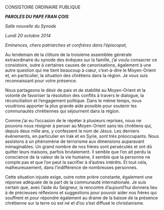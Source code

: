 CONSISTOIRE ORDINAIRE PUBLIQUE

***PAROLES DU PAPE FRAN*** ***ÇOIS***

*Salle nouvelle du Synode*

*Lundi 20 octobre 2014*

*Eminences, chers patriarches et confrères dans l’épiscopat,*

Au lendemain de la clôture de la troisième assemblée générale extraordinaire du synode des évêques sur la famille, j’ai voulu consacrer ce consistoire, outre à certaines causes de canonisations, également à une autre question qui me tient beaucoup à cœur, c’est-à-dire le Moyen-Orient et, en particulier, la situation des chrétiens dans la région. Je vous suis reconnaissant pour votre présence.

Nous partageons le désir de paix et de stabilité au Moyen-Orient et la volonté de favoriser la résolution des conflits à travers le dialogue, la réconciliation et l’engagement politique. Dans le même temps, nous voudrions apporter la plus grande aide possible pour soutenir les communautés chrétiennes qui séjournent dans la région.

Comme j’ai eu l’occasion de le répéter à plusieurs reprises, nous ne pouvons nous résigner à penser au Moyen-Orient sans les chrétiens qui, depuis deux mille ans, y confessent le nom de Jésus. Les derniers événements, en particulier en Irak et en Syrie, sont très préoccupants. Nous assistons à un phénomène de terrorisme aux dimensions auparavant inimaginables. Un grand nombre de nos frères sont persécutés et ont dû quitter leurs maisons, parfois brutalement. Il semble que l’on ait perdu la conscience de la valeur de la vie humaine, il semble que la personne ne compte pas et que l’on peut la sacrifier à d’autres intérêts. Et tout cela, malheureusement, dans l’indifférence de nombreuses personnes.

Cette situation injuste exige, outre notre prière constante, également une réponse adéquate de la part de la communauté internationale. Je suis certain que, avec l’aide du Seigneur, la rencontre d’aujourd’hui donnera lieu à de précieuses réflexions et suggestions pour pouvoir aider nos frères qui souffrent et pour répondre également au drame de la baisse de la présence chrétienne sur la terre où est né et d’où s’est diffusé le christianisme.
